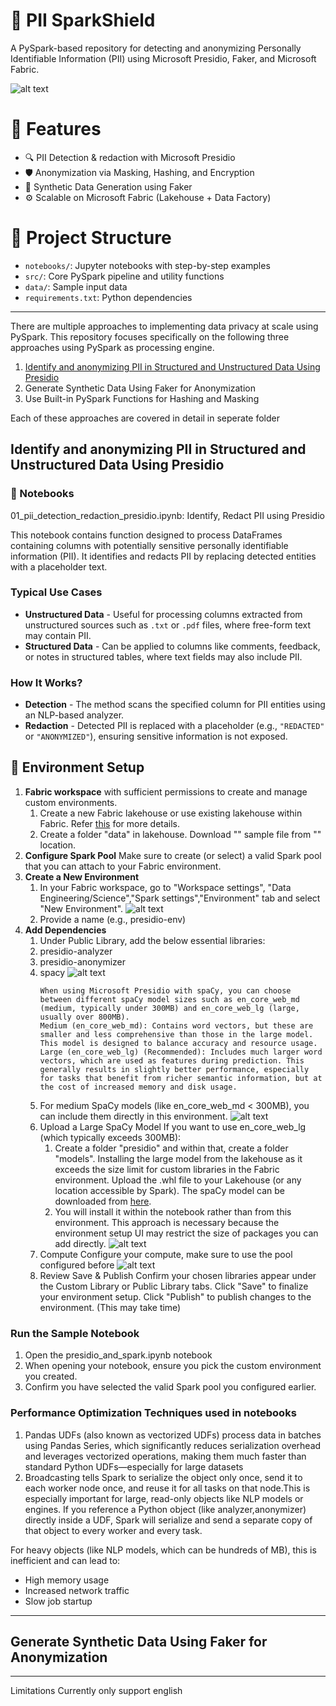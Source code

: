 # 🔐 PII SparkShield

A PySpark-based repository for detecting and anonymizing Personally Identifiable Information (PII) using Microsoft Presidio, Faker, and Microsoft Fabric.

![alt text](FabricPIIAnonymization_Implementation.png)

# 🚀 Features

- 🔍 PII Detection & redaction with Microsoft Presidio
- 🛡️ Anonymization via Masking, Hashing, and Encryption
- 🧪 Synthetic Data Generation using Faker
- ⚙️ Scalable on Microsoft Fabric (Lakehouse + Data Factory)

# 📁 Project Structure

- `notebooks/`: Jupyter notebooks with step-by-step examples
- `src/`: Core PySpark pipeline and utility functions
- `data/`: Sample input data
- `requirements.txt`: Python dependencies

---
There are multiple approaches to implementing data privacy at scale using  PySpark. This repository focuses specifically on the following three approaches using PySpark as processing engine.
1. [Identify and anonymizing PII in Structured and Unstructured Data Using Presidio](#identify-and-anonymizing-pii-in-structured-and-unstructured-data-using-presidio)
2. Generate Synthetic Data Using Faker for Anonymization
3. Use Built-in PySpark Functions for Hashing and Masking

Each of these approaches are covered in detail in seperate folder

## Identify and anonymizing PII in Structured and Unstructured Data Using Presidio

### 📓 Notebooks
01_pii_detection_redaction_presidio.ipynb: Identify, Redact PII using Presidio

This notebook contains function designed to process DataFrames containing columns with potentially sensitive personally identifiable information (PII). It identifies and redacts PII by replacing detected entities with a placeholder text.

### Typical Use Cases
- **Unstructured Data** - Useful for processing columns extracted from unstructured sources such as `.txt` or `.pdf` files, where free-form text may contain PII.
- **Structured Data** - Can be applied to columns like comments, feedback, or notes in structured tables, where text fields may also include PII.

### How It Works?
- **Detection** - The method scans the specified column for PII entities using an NLP-based analyzer.
- **Redaction** - Detected PII is replaced with a placeholder (e.g., `"REDACTED"` or `"ANONYMIZED"`), ensuring sensitive information is not exposed.

## 🧰 Environment Setup
1. **Fabric workspace** with sufficient permissions to create and manage custom environments.
    1. Create a new Fabric lakehouse or use existing lakehouse within Fabric. Refer [this](https://learn.microsoft.com/en-us/fabric/data-engineering/tutorial-build-lakehouse#create-a-lakehouse) for more details.
    1. Create a folder "data" in lakehouse. Download "" sample file from "" location.
1. **Configure Spark Pool** Make sure to create (or select) a valid Spark pool that you can attach to your Fabric environment.
1. **Create a New Environment**
    1. In your Fabric workspace, go to "Workspace settings", "Data Engineering/Science","Spark settings","Environment" tab and select "New Environment".
    ![alt text](image-4.png)
    1. Provide a name (e.g., presidio-env)
1. **Add Dependencies**
    1. Under Public Library, add the below essential libraries:
    1. presidio-analyzer
    1. presidio-anonymizer
    1. spacy
    ![alt text](image-5.png)
        ```
        When using Microsoft Presidio with spaCy, you can choose between different spaCy model sizes such as en_core_web_md (medium, typically under 300MB) and en_core_web_lg (large, usually over 800MB).
        Medium (en_core_web_md): Contains word vectors, but these are smaller and less comprehensive than those in the large model. This model is designed to balance accuracy and resource usage.
        Large (en_core_web_lg) (Recommended): Includes much larger word vectors, which are used as features during prediction. This generally results in slightly better performance, especially for tasks that benefit from richer semantic information, but at the cost of increased memory and disk usage.
        ```
    1. For medium SpaCy models (like en_core_web_md < 300MB), you can include them directly in this environment.
    ![alt text](image-1.png)
    1. Upload a Large SpaCy Model
    If you want to use en_core_web_lg (which typically exceeds 300MB): 
        1. Create a folder "presidio" and within that, create a folder "models". Installing the large model from the lakehouse as it exceeds the size limit for custom libraries in the Fabric environment. Upload the .whl file to your Lakehouse (or any location accessible by Spark). The spaCy model can be downloaded from [here](https://spacy.io/models/en#en_core_web_lg).
        2. You will install it within the notebook rather than from this environment.
        This approach is necessary because the environment setup UI may restrict the size of packages you can add directly.
    ![alt text](image-2.png)
    1. Compute
    Configure your compute, make sure to use the pool configured before
    ![alt text](image-3.png)
    1. Review Save & Publish
    Confirm your chosen libraries appear under the Custom Library or Public Library tabs.
    Click "Save" to finalize your environment setup.
    Click "Publish" to publish changes to the environment. (This may take time)

### Run the Sample Notebook
1. Open the presidio_and_spark.ipynb notebook
1. When opening your notebook, ensure you pick the custom environment you created.
1. Confirm you have selected the valid Spark pool you configured earlier.

### Performance Optimization Techniques used in notebooks
1. Pandas UDFs (also known as vectorized UDFs) process data in batches using Pandas Series, which significantly reduces serialization overhead and leverages vectorized operations, making them much faster than standard Python UDFs—especially for large datasets
2. Broadcasting tells Spark to serialize the object only once, send it to each worker node once, and reuse it for all tasks on that node.This is especially important for large, read-only objects like NLP models or engines.
If you reference a Python object (like analyzer,anonymizer) directly inside a UDF, Spark will serialize and send a separate copy of that object to every worker and every task.

For heavy objects (like NLP models, which can be hundreds of MB), this is inefficient and can lead to:
- High memory usage
- Increased network traffic
- Slow job startup

---
## Generate Synthetic Data Using Faker for Anonymization




---




Limitations
Currently only support english
